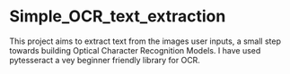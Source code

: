 # Simple_OCR_text_extraction
This project aims to extract text from the images user inputs, a small step towards building Optical Character Recognition Models. I have used pytesseract a vey beginner friendly library for OCR.
